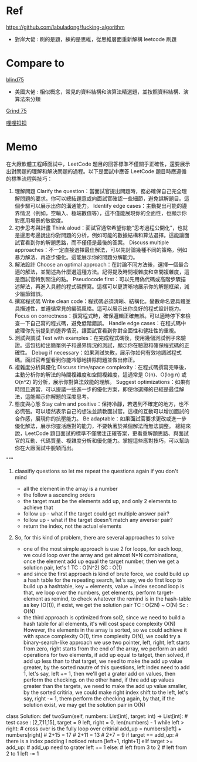 # Ref

https://github.com/labuladong/fucking-algorithm

* 對岸大佬 : 刷的是題，練的是思維，從思維層面重新解構 leetcode 刷題

# Compare to 

[blind75](https://ithelp.ithome.com.tw/articles/10287061)

* 美國大佬 : 相似概念，常見的資料結構和演算法精選題，並按照資料結構、演算法來分類

[Grind 75](https://www.techinterviewhandbook.org/grind75/?weeks=1&hours=8)

[哩哩扣扣](https://chatgpt.com/g/g-6731960a3a2081909fe1975e05c034c4-li-li-kou-kou)


# Memo

在大廠軟體工程師面試中，LeetCode 題目的回答標準不僅關乎正確性，還要展示出對問題的理解和解決問題的過程。以下是面試中應答 LeetCode 題目時應遵循的標準流程與技巧：

1. 理解問題
Clarify the question：當面試官提出問題時，務必確保自己完全理解問題的要求。你可以總結題意或向面試官確認一些細節，避免誤解題目。這個步驟可以展示出你的溝通能力。
Identify edge cases：主動提出可能的邊界情況（例如，空輸入、極端數值等），這不僅能展現你的全面性，也顯示你對應用場景的敏銳度。
2. 初步思考與計畫
Think aloud：面試官通常希望你能“思考過程公開化”，也就是邊思考邊說出你對問題的分析，例如可能的數據結構和算法選擇。這能讓面試官看到你的解題思路，而不僅僅是最後的答案。
Discuss multiple approaches：不一定直接選擇最佳解法，可以先討論幾種不同的策略，例如暴力解法、再逐步優化。這能展示你的問題分解能力。
3. 解法設計
Choose an optimal approach：在討論不同方法後，選擇一個最合適的解法，並闡述為什麼選這種方法。記得提及時間複雜度和空間複雜度，這是面試官特別關注的點。
Pseudocode first：可以先用偽代碼或高階步驟描述解法，再進入具體的程式碼撰寫。這樣可以更清晰地展示你的解題框架，減少細節錯誤。
4. 撰寫程式碼
Write clean code：程式碼必須清晰、結構化。變數命名要具體並具描述性，並遵循常見的編碼風格。這可以展示出你良好的程式設計能力。
Focus on correctness：撰寫程式時，確保邏輯正確無誤。可以適時停下來檢查一下自己寫的程式碼，避免低階錯誤。
Handle edge cases：在程式碼中處理你先前提到的邊界情況，讓面試官看到你對全面性和健壯性的重視。
5. 測試與調試
Test with examples：在完成程式碼後，使用幾個測試例子來驗證。這包括給出簡單例子和邊界情況的測試，顯示你在驗證和確保程式碼的正確性。
Debug if necessary：如果測試失敗，展示你如何有效地調試程式碼。面試官希望看到你能冷靜地排除問題並做出修正。
6. 複雜度分析與優化
Discuss time/space complexity：在程式碼撰寫完畢後，主動分析你的解法的時間複雜度和空間複雜度，這通常是 O(n)、O(log n) 或 O(n^2) 的分析，展示你對算法效能的理解。
Suggest optimizations：如果有時間且適當，可以提議一些進一步的優化方案，即使你選擇的已經是最佳解法，這能顯示你解題的深度思考。
7. 態度與心態
Stay calm and positive：保持冷靜，若遇到不確定的地方，也不必慌張。可以坦然表示自己的想法並請教面試官。這樣的互動可以增加面試的合作感，展現你的抗壓能力。
Be adaptable：如果面試官要求更改或進一步優化解法，展示你靈活應對的能力，不要執著於某個解法而無法調整。
總結來說，LeetCode 題目面試的標準不僅關注正確答案，更看重解題思路、與面試官的互動、代碼質量、複雜度分析和優化能力。掌握這些應對技巧，可以幫助你在大廠面試中脫穎而出。


"""
1. claasifiy questions
    so let me repeat the questions again if you don't mind
    - all the element in the array is a number
    - the follow a ascending orders
    - the target must be the elements add up, and only 2 elements to achieve that
    - follow up - what if the target could get multiple answer pair?
    - follow up - what if the target doesn't match any awerser pair?
    - return the index, not the actual elements

2. So, for this kind of problem, there are several approaches to solve
    - one of the most simple approach is use 2 for loops, for each loop, we could loop over the array and get almost N*N combinations, 
    once the element add up equal the target number, then we get a solution pair, let's 1
        TC : O(N^2)
        SC : O(1)
    - and since the first approach is kind of brute force, we could build up a hash table for the repeating search, let's say,
    we do first loop to build up a hashtable, key = elements, value = index
    second loop is that, we loop over the numbers, get elements, perform target-element as remind, 
    to check whatever the remind is in the hash-table as key (O(1)), if exist, we get the solution pair
        TC : O(2N) ~ O(N)
        Sc : O(N)
    - the third approach is optimized from sol2, since we need to build a hash table for all elements, it's will cost space complexity O(N)
    However, the elements in the array is sorted, so we could achieve it with space complexity O(1), time complexity O(N), we could try a 
    binary-search-like approach
    we use two pointer, left, right, left starts from zero, right starts from the end of the array, we perform an add operations for two elements, 
    if add up equal to tatget, then solved, if add up less than to that target, we need to make the add up value greater, by the sorted nautre of this questions, 
    left index need to add 1, let's say, left += 1, then we'll get a grater add on values, then perform the checking.
    on the other hand, if thre add up values greater than the targets, we need to make the add up value smaller, by the sorted critiria, we could make
    right index shift to the left, let's say, right -= 1, them perform the checking again, by that, if the solution exist, we may get the solution pair in O(N)

class Solution:
    def twoSum(self, numbers: List[int], target: int) -> List[int]:
        # test case : [2,7,11,15], target = 9
        left, right = 0, len(numbers) - 1
        while left > right:
            # cross over is the fully loop over critirial
            add_up = numbers[left] + numbers[right]
            # 2+15 = 17
            # 2+11 = 13
            # 2+7 = 9
            if target == add_up:
                # there is a index padding I noticed
                return [left+1, right+1] 
            elif target >= add_up:
                # add_up need to grater
                left += 1
            else:
                # left from 3 to 2
                # left from 2 to 1
                left -= 1